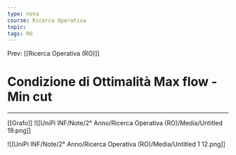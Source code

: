 ```yaml
---
type: nota
course: Ricerca Operativa
topic: 
tags: RO
---
```


Prev: [[Ricerca Operativa (RO)]]

# Condizione di Ottimalità Max flow - Min cut
---
[[Grafo]]
![[UniPi INF/Note/2° Anno/Ricerca Operativa (RO)/Media/Untitled 19.png]]

![[UniPi INF/Note/2° Anno/Ricerca Operativa (RO)/Media/Untitled 1 12.png]]
